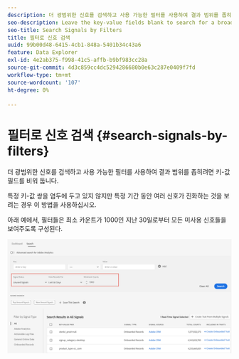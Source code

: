 ```yaml
---
description: 더 광범위한 신호를 검색하고 사용 가능한 필터를 사용하여 결과 범위를 좁히려면 키-값 필드를 비워 둡니다.
seo-description: Leave the key-value fields blank to search for a broader range of signals and use the available filters to narrow down the results.
seo-title: Search Signals by Filters
title: 필터로 신호 검색
uuid: 99b00d48-6415-4cb1-848a-5401b34c43a6
feature: Data Explorer
exl-id: 4e2ab375-f998-41c5-affb-b9bf983cc28a
source-git-commit: 4d3c859cc4dc5294286680b0e63c287e0409f7fd
workflow-type: tm+mt
source-wordcount: '107'
ht-degree: 0%

---
```


# 필터로 신호 검색 {#search-signals-by-filters}

더 광범위한 신호를 검색하고 사용 가능한 필터를 사용하여 결과 범위를 좁히려면 키-값 필드를 비워 둡니다.

특정 키-값 쌍을 염두에 두고 있지 않지만 특정 기간 동안 여러 신호가 진화하는 것을 보려는 경우 이 방법을 사용하십시오.

아래 예에서, 필터들은 최소 카운트가 1000인 지난 30일로부터 모든 미사용 신호들을 보여주도록 구성된다.

![](assets/signals-search-filters.png)
